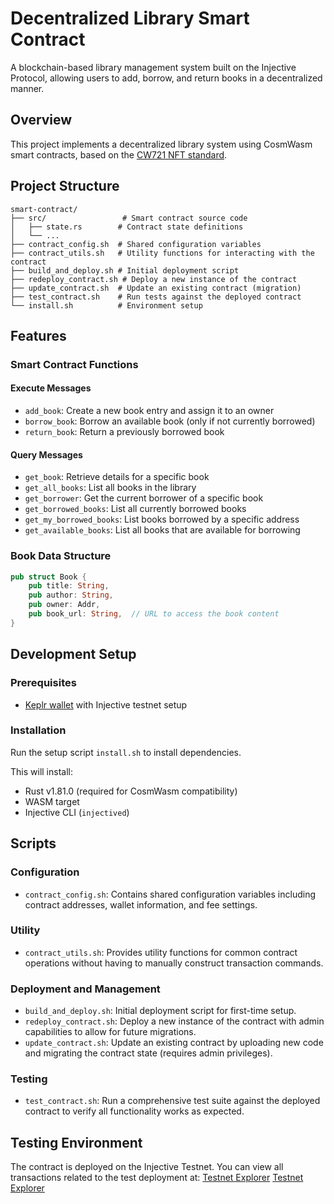 # Decentralized Library Smart Contract

A blockchain-based library management system built on the Injective Protocol, allowing users to add, borrow, and return books in a decentralized manner.

## Overview

This project implements a decentralized library system using CosmWasm smart contracts, based on the [CW721 NFT standard](https://github.com/public-awesome/cw-nfts/tree/main/contracts/cw721-metadata-onchain).

## Project Structure

```
smart-contract/
├── src/                 # Smart contract source code
│   ├── state.rs        # Contract state definitions
│   └── ...
├── contract_config.sh  # Shared configuration variables
├── contract_utils.sh   # Utility functions for interacting with the contract
├── build_and_deploy.sh # Initial deployment script
├── redeploy_contract.sh # Deploy a new instance of the contract
├── update_contract.sh  # Update an existing contract (migration)
├── test_contract.sh    # Run tests against the deployed contract
└── install.sh          # Environment setup
```

## Features

### Smart Contract Functions

#### Execute Messages
- `add_book`: Create a new book entry and assign it to an owner
- `borrow_book`: Borrow an available book (only if not currently borrowed)
- `return_book`: Return a previously borrowed book

#### Query Messages
- `get_book`: Retrieve details for a specific book
- `get_all_books`: List all books in the library
- `get_borrower`: Get the current borrower of a specific book
- `get_borrowed_books`: List all currently borrowed books
- `get_my_borrowed_books`: List books borrowed by a specific address
- `get_available_books`: List all books that are available for borrowing

### Book Data Structure
```rust
pub struct Book {
    pub title: String,
    pub author: String,
    pub owner: Addr,
    pub book_url: String,  // URL to access the book content
}
```

## Development Setup

### Prerequisites
- [Keplr wallet](https://www.keplr.app/) with Injective testnet setup

### Installation
Run the setup script `install.sh` to install dependencies.

This will install:
- Rust v1.81.0 (required for CosmWasm compatibility)
- WASM target
- Injective CLI (`injectived`)

## Scripts

### Configuration
- `contract_config.sh`: Contains shared configuration variables including contract addresses, wallet information, and fee settings.

### Utility
- `contract_utils.sh`: Provides utility functions for common contract operations without having to manually construct transaction commands.

### Deployment and Management
- `build_and_deploy.sh`: Initial deployment script for first-time setup.
- `redeploy_contract.sh`: Deploy a new instance of the contract with admin capabilities to allow for future migrations.
- `update_contract.sh`: Update an existing contract by uploading new code and migrating the contract state (requires admin privileges).

### Testing
- `test_contract.sh`: Run a comprehensive test suite against the deployed contract to verify all functionality works as expected.

## Testing Environment

The contract is deployed on the Injective Testnet. You can view all transactions related to the test deployment at:
[Testnet Explorer](https://testnet.explorer.injective.network/account/inj1d9d82j5xzlp50udmd7fnkdnruelxytaxhxd228/transactions/)
[Testnet Explorer](https://testnet.explorer.injective.network/account/inj1vvtcndw7rgxkssxffws2zspdc4mgaevhrl6vs9/transactions/)